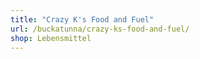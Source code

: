 ```yaml
---
title: "Crazy K's Food and Fuel"
url: /buckatunna/crazy-ks-food-and-fuel/
shop: Lebensmittel
---
```

